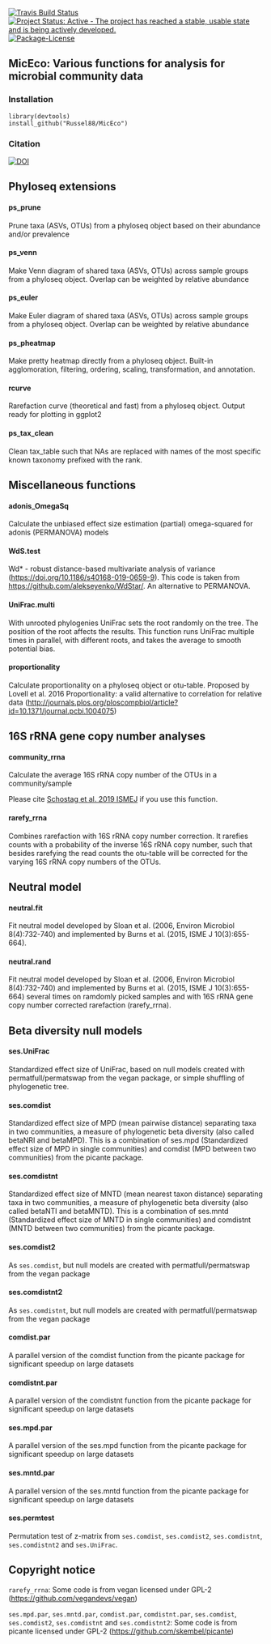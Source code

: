[![Travis Build
Status](https://travis-ci.org/Russel88/MicEco.svg)](https://travis-ci.org/Russel88/MicEco)
[![Project Status: Active - The project has reached a stable, usable state and is being actively developed.](http://www.repostatus.org/badges/latest/active.svg)](http://www.repostatus.org/#active)
[![Package-License](http://img.shields.io/badge/license-GPL--3-brightgreen.svg?style=flat)](http://www.gnu.org/licenses/gpl-3.0.html)

MicEco: Various functions for analysis for microbial community data
-------------------------------------------------------------------

### Installation

    library(devtools)
    install_github("Russel88/MicEco")

### Citation
[![DOI](https://zenodo.org/badge/83547545.svg)](https://zenodo.org/badge/latestdoi/83547545)

## Phyloseq extensions
#### ps_prune

Prune taxa (ASVs, OTUs) from a phyloseq object based on their abundance and/or prevalence

#### ps_venn

Make Venn diagram of shared taxa (ASVs, OTUs) across sample groups from a phyloseq object. Overlap can be weighted by relative abundance

#### ps_euler

Make Euler diagram of shared taxa (ASVs, OTUs) across sample groups from a phyloseq object. Overlap can be weighted by relative abundance

#### ps_pheatmap

Make pretty heatmap directly from a phyloseq object. Built-in agglomoration, filtering, ordering, scaling, transformation, and annotation.

#### rcurve

Rarefaction curve (theoretical and fast) from a phyloseq object. Output ready for plotting in ggplot2

#### ps_tax_clean

Clean tax_table such that NAs are replaced with names of the most specific known taxonomy prefixed with the rank.

## Miscellaneous functions
#### adonis_OmegaSq

Calculate the unbiased effect size estimation (partial) omega-squared for adonis (PERMANOVA) models

#### WdS.test

Wd* - robust distance-based multivariate analysis of variance (https://doi.org/10.1186/s40168-019-0659-9). This code is taken from https://github.com/alekseyenko/WdStar/. An alternative to PERMANOVA.

#### UniFrac.multi

With unrooted phylogenies UniFrac sets the root randomly on the tree. 
The position of the root affects the results. 
This function runs UniFrac multiple times in parallel, with different roots, and takes the average to smooth potential bias.

#### proportionality

Calculate proportionality on a phyloseq object or otu-table. Proposed by
Lovell et al. 2016 Proportionality: a valid alternative to correlation
for relative data
(<http://journals.plos.org/ploscompbiol/article?id=10.1371/journal.pcbi.1004075>)

## 16S rRNA gene copy number analyses
#### community\_rrna

Calculate the average 16S rRNA copy number of the OTUs in a
community/sample

Please cite [Schostag et al. 2019 ISMEJ](https://doi.org/10.1038/s41396-019-0351-x) if you use this function.

#### rarefy\_rrna

Combines rarefaction with 16S rRNA copy number correction. It rarefies
counts with a probability of the inverse 16S rRNA copy number, such that
besides rarefying the read counts the otu-table will be corrected for
the varying 16S rRNA copy numbers of the OTUs.

## Neutral model
#### neutral.fit

Fit neutral model developed by Sloan et al. (2006, Environ Microbiol 8(4):732-740) and implemented by Burns et al. (2015, ISME J 10(3):655-664).

#### neutral.rand

Fit neutral model developed by Sloan et al. (2006, Environ Microbiol 8(4):732-740) and implemented by Burns et al. (2015, ISME J 10(3):655-664) several times on ramdomly picked samples and with 16S rRNA gene copy number corrected rarefaction (rarefy_rrna).

## Beta diversity null models
#### ses.UniFrac

Standardized effect size of UniFrac, based on null models created with
permatfull/permatswap from the vegan package, or simple shuffling of
phylogenetic tree.

#### ses.comdist

Standardized effect size of MPD (mean pairwise distance) separating taxa
in two communities, a measure of phylogenetic beta diversity (also
called betaNRI and betaMPD). This is a combination of ses.mpd
(Standardized effect size of MPD in single communities) and comdist (MPD
between two communities) from the picante package.

#### ses.comdistnt

Standardized effect size of MNTD (mean nearest taxon distance)
separating taxa in two communities, a measure of phylogenetic beta
diversity (also called betaNTI and betaMNTD). This is a combination of
ses.mntd (Standardized effect size of MNTD in single communities) and
comdistnt (MNTD between two communities) from the picante package.

#### ses.comdist2

As `ses.comdist`, but null models are created with permatfull/permatswap
from the vegan package

#### ses.comdistnt2

As `ses.comdistnt`, but null models are created with
permatfull/permatswap from the vegan package

#### comdist.par

A parallel version of the comdist function from the picante package for significant speedup on large datasets

#### comdistnt.par

A parallel version of the comdistnt function from the picante package for significant speedup on large datasets

#### ses.mpd.par

A parallel version of the ses.mpd function from the picante package for significant speedup on large datasets

#### ses.mntd.par

A parallel version of the ses.mntd function from the picante package for significant speedup on large datasets

#### ses.permtest

Permutation test of z-matrix from `ses.comdist`, `ses.comdist2`, `ses.comdistnt`, `ses.comdistnt2` and `ses.UniFrac`.

## Copyright notice

`rarefy_rrna`: Some code is from vegan licensed under GPL-2
(<https://github.com/vegandevs/vegan>)

`ses.mpd.par`, `ses.mntd.par`, `comdist.par`, `comdistnt.par`, `ses.comdist`, `ses.comdist2`, `ses.comdistnt` and `ses.comdistnt2`: Some
code is from picante licensed under GPL-2
(<https://github.com/skembel/picante>)
